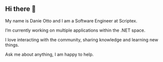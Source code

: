## Hi there 👋

My name is Danie Otto and I am a Software Engineer at Scriptex.

I’m currently working on multiple applications within the .NET space. 

I love interacting with the community, sharing knowledge and learning new things.

Ask me about anything, I am happy to help.
